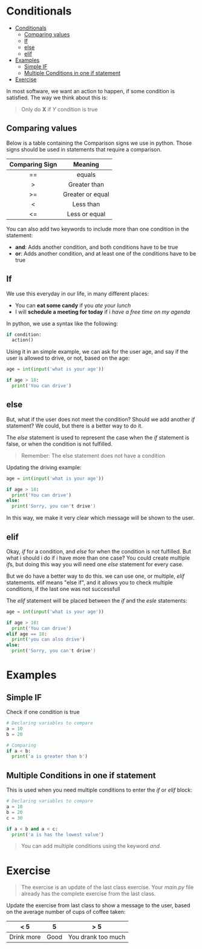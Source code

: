 # Conditionals
- [Conditionals](#conditionals)
  - [Comparing values](#comparing-values)
  - [If](#if)
  - [else](#else)
  - [elif](#elif)
- [Examples](#examples)
  - [Simple IF](#simple-if)
  - [Multiple Conditions in one if statement](#multiple-conditions-in-one-if-statement)
- [Exercise](#exercise)

In most software, we want an action to happen, if some condition is satisfied. The way we think about this is: 

>Only do **X** if *Y* condition is true

## Comparing values
Below is a table containing the Comparison signs we use in python. Those signs should be used in statements that require a comparison.

| Comparing Sign |      Meaning         |
|:--------------:|:--------------------:|
| ==             | equals               |
| >              | Greater than         |
| >=             | Greater or equal     |
| <              | Less than            |
| <=             | Less or equal        |

You can also add two keywords to include more than one condition in the statement:

- **and**: Adds another condition, and both conditions have to be true
- **or**: Adds another condition, and at least one of the conditions have to be true


## If
We use this everyday in our life, in many different places:

- You can **eat some candy** if you *ate your lunch*
- I will **schedule a meeting for today** if i *have a free time on my agenda*

In python, we use a syntax like the following:

```python
if condition:
  action()
```
Using it in an simple example, we can ask for the user age, and say if the user is allowed to drive, or not, based on the age:

```python
age = int(input('what is your age'))

if age > 18:
  print('You can drive')
```

## else

But, what if the user does not meet the condition? Should we add another *if* statement? We could, but there is a better way to do it.

The *else* statement is used to represent the case when the *if* statement is false, or when the condition is not fulfilled.

> Remember: The else statement does not have a condition

Updating the driving example:

```python
age = int(input('what is your age'))

if age > 18:
  print('You can drive')
else:
  print('Sorry, you can't drive')
```
In this way, we make it very clear which message will be shown to the user.

## elif
Okay, *if* for a condition, and *else* for when the condition is not fulfilled. But what i should i do if i have more than one case?
You could create multiple *if*s, but doing this way you will need one *else* statement for every case.

But we do have a better way to do this. we can use one, or multiple, *elif* statements. elif means "else if", and it allows you to check multiple conditions, if the last one was not successfull

The *elif* statement will be placed between the *if* and the *esle* statements:

```python
age = int(input('what is your age'))

if age > 18:
  print('You can drive')
elif age == 18:
  print('you can also drive')
else:
  print('Sorry, you can't drive')
```

# Examples

## Simple IF
Check if one condition is true

```python
# Declaring variables to compare
a = 10
b = 20

# Comparing
if a < b:
  print('a is greater than b')

```

## Multiple Conditions in one if statement
This is used when you need multiple conditions to enter the *if* or *elif* block:

```python
# Declaring variables to compare
a = 10
b = 20
c = 30

if a < b and a < c:
  print('a is has the lowest value')
```
>You can add multiple conditions using the keyword *and*.

# Exercise
> The exercise is an update of the last class exercise. Your *main.py* file already has the complete exercise from the last class.

Update the exercise from last class to show a message to the user, based on the average number of cups of coffee taken:

| < 5        | 5    | > 5                |
|:----------:|:----:|:------------------:|
| Drink more | Good | You drank too much |
